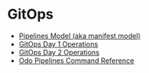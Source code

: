 # GitOps 

* [Pipelines Model (aka manifest model)](model)
* [GitOps Day 1 Operations](journey/day1)
* [GitOps Day 2 Operations](journey/day2)
* [Odo Pipelines Command Reference](command_reference)

